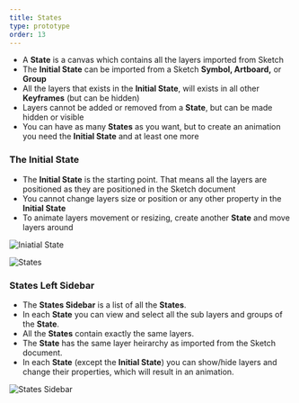 ```yaml
---
title: States
type: prototype
order: 13
---
```


* A **State** is a canvas which contains all the layers imported from Sketch
* The **Initial State** can be imported from a Sketch **Symbol, Artboard,** or **Group**
* All the layers that exists in the **Initial State**, will exists in all other **Keyframes** (but can be hidden)
* Layers cannot be added or removed from a **State**, but can be made hidden or visible
* You can have as many **States** as you want, but to create an animation you need the **Initial State** and at least one more

### The Initial State

* The **Initial State** is the starting point. That means all the layers are positioned as they are positioned in the Sketch document
* You cannot change layers size or position or any other property in the **Initial State**
* To animate layers movement or resizing, create another **State** and move layers around

![Iniatial State](https://docs.animaapp.com/images/timeline/terminology/initial-state.png)

![States](https://docs.animaapp.com/images/timeline/terminology/states.png)

### States Left Sidebar

* The **States Sidebar** is a list of all the **States**. 
* In each **State** you can view and select all the sub layers and groups of the **State**.
* All the **States** contain exactly the same layers.
* The **State** has the same layer heirarchy as imported from the Sketch document.
* In each **State** (except the **Initial State**) you can show/hide layers and change their properties, which will result in an animation.

![States Sidebar](https://docs.animaapp.com/images/timeline/terminology/states-sidebar.png)

